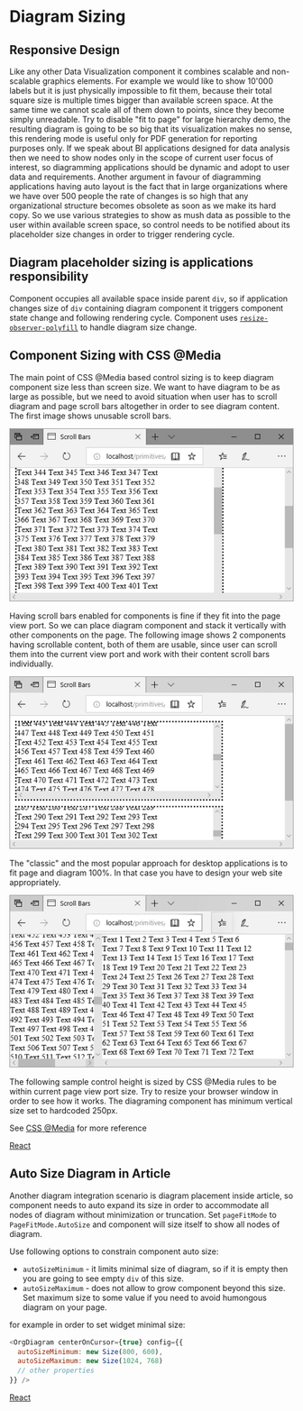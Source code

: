 # Diagram Sizing
## Responsive Design
Like any other Data Visualization component it combines scalable and non-scalable graphics elements. For example we would like to show 10'000 labels but it is just physically impossible to fit them, because their total square size is multiple times bigger than available screen space. At the same time we cannot scale all of them down to points, since they become simply unreadable. Try to disable "fit to page" for large hierarchy demo, the resulting diagram is going to be so big that its visualization makes no sense, this rendering mode is useful only for PDF generation for reporting purposes only. If we speak about BI applications designed for data analysis then we need to show nodes only in the scope of current user focus of interest, so diagramming applications should be dynamic and adopt to user data and requirements. Another argument in favour of diagramming applications having auto layout is the fact that in large organizations where we have over 500 people the rate of changes is so high that any organizational structure becomes obsolete as soon as we make its hard copy. So we use various strategies to show as mush data as possible to the user within available screen space, so control needs to be notified about its placeholder size changes in order to trigger rendering cycle. 

## Diagram placeholder sizing is applications responsibility
Component occupies all available space inside parent `div`, so if application changes size of `div` containing diagram component it triggers component state change and following rendering cycle. Component uses [`resize-observer-polyfill`](https://www.npmjs.com/package/resize-observer-polyfill) to handle diagram size change.

## Component Sizing with CSS @Media
The main point of CSS @Media based control sizing is to keep diagram component size less than screen size. We want to have diagram to be as large as possible, but we need to avoid situation when user has to scroll diagram and page scroll bars altogether in order to see diagram content. The first image shows unusable scroll bars.

![Unusable scroll bars](./images/PageSizeDiagram1.png "Unusable scroll bars")

Having scroll bars enabled for components is fine if they fit into the page view port. So we can place diagram component and stack it vertically with other components on the page. The following image shows 2 components having scrollable content, both of them are usable, since user can scroll them into the current view port and work with their content scroll bars individually.

![Usable control scroll bars](./images/PageSizeDiagram2.png "Usable control scroll bars")

The "classic" and the most popular approach for desktop applications is to fit page and diagram 100%. In that case you have to design your web site appropriately.

![Classic desktop layout](./images/PageSizeDiagram3.png "Classic desktop layout")

The following sample control height is sized by CSS @Media rules to be within current page view port size. Try to resize your browser window in order to see how it works. The diagraming component has minimum vertical size set to hardcoded 250px.

See [CSS @Media](https://developer.mozilla.org/en-US/docs/Web/CSS/@media) for more reference

[React](../src/Samples/PageSizeDiagram.js)

## Auto Size Diagram in Article
Another diagram integration scenario is diagram placement inside article, so component needs to auto expand its size in order to accommodate all nodes of diagram without minimization or truncation. Set `pageFitMode` to `PageFitMode.AutoSize` and component will size itself to show all nodes of diagram. 

Use following options to constrain component auto size:

* `autoSizeMinimum` - it limits minimal size of diagram, so if it is empty then you are going to see empty `div` of this size.
* `autoSizeMaximum` - does not allow to grow component beyond this size. Set maximum size to some value if you need to avoid humongous diagram on your page.

for example in order to set widget minimal size: 

```JavaScript
<OrgDiagram centerOnCursor={true} config={{
  autoSizeMinimum: new Size(800, 600),
  autoSizeMaximum: new Size(1024, 768)
  // other properties
}} />
```

[React](../src/Samples/AutoSize.js)
